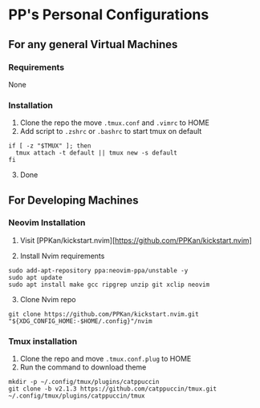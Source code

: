 # PP's Personal Configurations

## For any general Virtual Machines

### Requirements

None

### Installation

1. Clone the repo the move `.tmux.conf` and `.vimrc` to HOME
2. Add script to `.zshrc` or `.bashrc` to start tmux on default
```
if [ -z "$TMUX" ]; then
  tmux attach -t default || tmux new -s default
fi
```
3. Done

## For Developing Machines

### Neovim Installation

1. Visit [PPKan/kickstart.nvim][https://github.com/PPKan/kickstart.nvim]

2. Install Nvim requirements
```
sudo add-apt-repository ppa:neovim-ppa/unstable -y
sudo apt update
sudo apt install make gcc ripgrep unzip git xclip neovim
```

3. Clone Nvim repo
```
git clone https://github.com/PPKan/kickstart.nvim.git "${XDG_CONFIG_HOME:-$HOME/.config}"/nvim
```

### Tmux installation

1. Clone the repo and move `.tmux.conf.plug` to HOME
2. Run the command to download theme
```
mkdir -p ~/.config/tmux/plugins/catppuccin
git clone -b v2.1.3 https://github.com/catppuccin/tmux.git ~/.config/tmux/plugins/catppuccin/tmux
```
